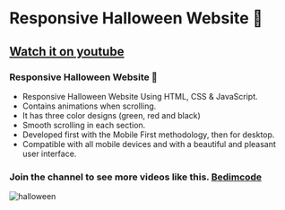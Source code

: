 # Responsive Halloween Website 🎃
## [Watch it on youtube](https://youtu.be/lgo1CEPZoxg)
### Responsive Halloween Website 🎃

- Responsive Halloween Website Using HTML, CSS & JavaScript.
- Contains animations when scrolling.
- It has three color designs (green, red and black)
- Smooth scrolling in each section.
- Developed first with the Mobile First methodology, then for desktop.
- Compatible with all mobile devices and with a beautiful and pleasant user interface.

### Join the channel to see more videos like this. [Bedimcode](https://www.youtube.com/c/Bedimcode)

![halloween](/preview.png)
